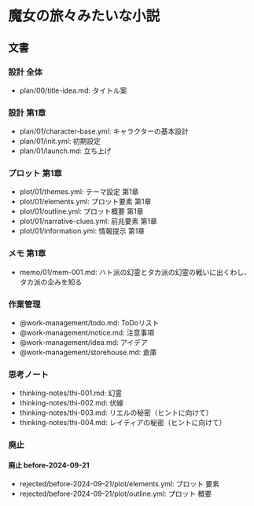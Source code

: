 # 魔女の旅々みたいな小説
## 文書
### 設計 全体
- plan/00/title-idea.md: タイトル案


### 設計 第1章
- plan/01/character-base.yml: キャラクターの基本設計
- plan/01/init.yml:           初期設定
- plan/01/launch.md:          立ち上げ


### プロット 第1章
- plot/01/themes.yml:          テーマ設定 第1章
- plot/01/elements.yml:        プロット要素 第1章
- plot/01/outline.yml:         プロット概要 第1章
- plot/01/narrative-clues.yml: 前兆要素 第1章
- plot/01/information.yml:     情報提示 第1章


### メモ 第1章
- memo/01/mem-001.md: ハト派の幻霊とタカ派の幻霊の戦いに出くわし、タカ派の企みを知る


### 作業管理
- @work-management/todo.md:       ToDoリスト
- @work-management/notice.md:     注意事項
- @work-management/idea.md:       アイデア
- @work-management/storehouse.md: 倉庫


### 思考ノート
- thinking-notes/thi-001.md: 幻霊
- thinking-notes/thi-002.md: 伏線
- thinking-notes/thi-003.md: リエルの秘密（ヒントに向けて）
- thinking-notes/thi-004.md: レイティアの秘密（ヒントに向けて）


### 廃止
#### 廃止 before-2024-09-21
- rejected/before-2024-09-21/plot/elements.yml: プロット 要素
- rejected/before-2024-09-21/plot/outline.yml:  プロット 概要
